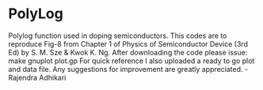 # PolyLog
Polylog function used in doping semiconductors.
This codes are to reproduce Fig-8 from Chapter 1 of Physics of Semiconductor Device (3rd Ed) by S. M. Sze & Kwok K. Ng.
After downloading the code please issue:
make
gnuplot plot.gp
For quick reference I also uploaded a ready to go plot and data file.
Any suggestions for improvement are greatly appreciated.
-Rajendra Adhikari
